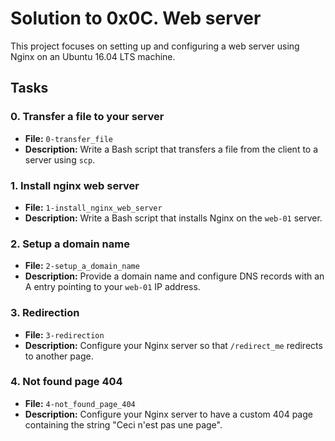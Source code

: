 # Solution to 0x0C. Web server

This project focuses on setting up and configuring a web server using Nginx on an Ubuntu 16.04 LTS machine.

## Tasks

### 0. Transfer a file to your server
- **File:** `0-transfer_file`
- **Description:** Write a Bash script that transfers a file from the client to a server using `scp`.

### 1. Install nginx web server
- **File:** `1-install_nginx_web_server`
- **Description:** Write a Bash script that installs Nginx on the `web-01` server.

### 2. Setup a domain name
- **File:** `2-setup_a_domain_name`
- **Description:** Provide a domain name and configure DNS records with an A entry pointing to your `web-01` IP address.

### 3. Redirection
- **File:** `3-redirection`
- **Description:** Configure your Nginx server so that `/redirect_me` redirects to another page.

### 4. Not found page 404
- **File:** `4-not_found_page_404`
- **Description:** Configure your Nginx server to have a custom 404 page containing the string "Ceci n'est pas une page".
